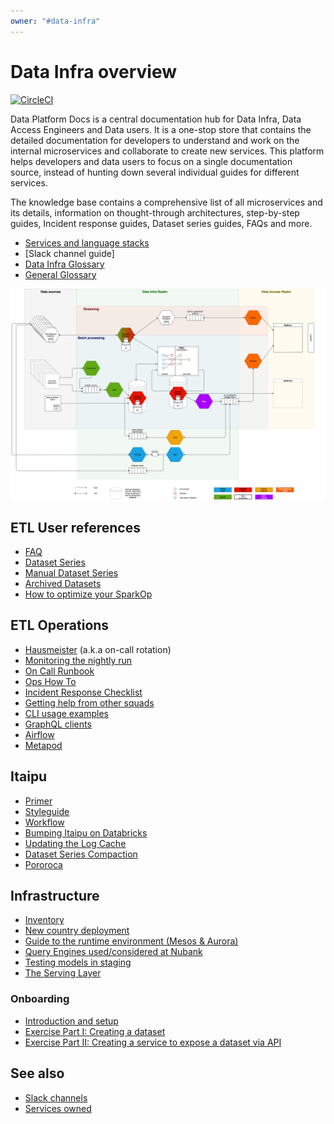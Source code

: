 ```yaml
---
owner: "#data-infra"
---
```


<!-- markdownlint-disable-file -->

# Data Infra overview

[![CircleCI](https://circleci.com/gh/nubank/data-platform-docs.svg?style=svg&circle-token=0d7949cdca982ceb84320b0184c1f529d52df53e)](https://circleci.com/gh/nubank/data-platform-docs)

Data Platform Docs is a central documentation hub for Data Infra, Data Access Engineers and Data users.  It is a one-stop store that contains the detailed documentation for developers to understand and work on the internal microservices and collaborate to create new services. This platform helps developers and data users to focus on a single documentation source, instead of hunting down several individual guides for different services.

The knowledge base contains a comprehensive list of all microservices and its details, information on thought-through architectures, step-by-step guides, Incident response guides, Dataset series guides, FAQs and more.

* [Services and language stacks](/about/data-infra/services-language-stacks.md)
* [Slack channel guide]
* [Data Infra Glossary](../../glossary.md)
* [General Glossary](https://github.com/nubank/playbooks/blob/master/docs/glossary.md)

![Image of our infra](../../images/DataInfraArchitecture.png)

## ETL User references

* [FAQ](../../data-users/etl_users/FAQ.md)
* [Dataset Series](../../data-users/etl_users/dataset_series.md)
* [Manual Dataset Series](../../data-users/etl_users/manual_dataset_series.md)
* [Archived Datasets](../../data-users/etl_users/archived_datasets.md)
* [How to optimize your SparkOp](../../data-users/etl_users/optimizing_your_sparkop.md)

## ETL Operations

* [Hausmeister](../../on-call/data-infra/hausmeister.md) (a.k.a on-call rotation)
* [Monitoring the nightly run](../../on-call/data-infra/monitoring_nightly_run.md)
* [On Call Runbook](../../on-call/data-infra/on_call_runbook.md)
* [Ops How To](../../on-call/data-infra/ops_how_to.md)
* [Incident Response Checklist](../../on-call/data-infra/incident_response_checklist.md)
* [Getting help from other squads](../../on-call/data-infra/getting_help_from_other_squads.md)
* [CLI usage examples](../../on-call/data-infra/tools/cli_examples.md)
* [GraphQL clients](../../tools/graphql_clients.md)
* [Airflow](../../tools/airflow.md)
* [Metapod](../../how-tos/metapod.md)

## Itaipu

* [Primer](../../services/data-processing/itaipu/itaipu.md)
* [Styleguide](../../how-tos/itaipu/styleguide.md)
* [Workflow](../../how-tos/itaipu/workflow.md)
* [Bumping Itaipu on Databricks](../../tools/databricks/library_bump.md)
* [Updating the Log Cache](../../how-tos/itaipu/log_cache_update.md)
* [Dataset Series Compaction](../../how-tos/itaipu/dataset_series_compaction.md)
* [Pororoca](../../how-tos/itaipu/pororoca.md)

## Infrastructure

* [Inventory](../../infrastructure/data-infra/inventory.md)
* [New country deployment](../../infrastructure/data-infra/new-country.md)
* [Guide to the runtime environment (Mesos & Aurora)](../../infrastructure/data-infra/guide-to-the-runtime-environment.md)
* [Query Engines used/considered at Nubank](../../infrastructure/data-infra/query_engines.md)
* [Testing models in staging](../../infrastructure/data-infra/testing-models.md)
* [The Serving Layer](../../infrastructure/data-infra/serving_layer.md)

### Onboarding

* [Introduction and setup](../../onboarding/data-infra/introduction.md)
* [Exercise Part I: Creating a dataset](../../onboarding/data-infra/dataset-exercise.md)
* [Exercise Part II: Creating a service to expose a dataset via API](../../onboarding/data-infra/service-exercise.md)

## See also

- [Slack channels](slack-channels.md)
- [Services owned](services-language-stacks.md)
